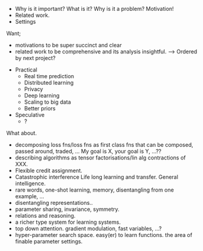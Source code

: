 
- Why is it important? What is it? Why is it a problem? Motivation!
- Related work.
- Settings

Want;
- motivations to be super succinct and clear
- related work to be comprehensive and its analysis insightful.
-->
Ordered by next project?


* Practical
  * Real time prediction
  * Distributed learning
  * Privacy
  * Deep learning
  * Scaling to big data
  * Better priors
* Speculative
  * ?



What about.

- decomposing loss fns/loss fns as first class fns that can be composed, passed around, traded, ... My goal is X, your goal is Y, ...??
- describing algorithms as tensor factorisations/lin alg contractions of XXX.
- Flexible credit assignment.
- Catastrophic interference Life long learning and transfer. General intelligence.
- rare words, one-shot learning, memory, disentangling from one example, ...
- disentangling representations..
- parameter sharing, invariance, symmetry.
- relations and reasoning.
- a richer type system for learning systems.
- top down attention. gradient modulation, fast variables, ...?
- hyper-parameter search space. easy(er) to learn functions. the area of finable parameter settings.
